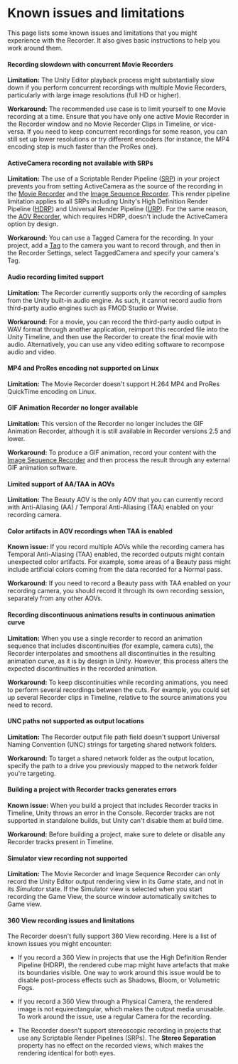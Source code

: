 # Known issues and limitations

This page lists some known issues and limitations that you might experience with the Recorder. It also gives basic instructions to help you work around them.

#### Recording slowdown with concurrent Movie Recorders

**Limitation:** The Unity Editor playback process might substantially slow down if you perform concurrent recordings with multiple Movie Recorders, particularly with large image resolutions (full HD or higher).

**Workaround:** The recommended use case is to limit yourself to one Movie recording at a time. Ensure that you have only one active Movie Recorder in the Recorder window and no Movie Recorder Clips in Timeline, or vice-versa. If you need to keep concurrent recordings for some reason, you can still set up lower resolutions or try different encoders (for instance, the MP4 encoding step is much faster than the ProRes one).

#### ActiveCamera recording not available with SRPs

**Limitation:** The use of a Scriptable Render Pipeline ([SRP](https://docs.unity3d.com/Manual/ScriptableRenderPipeline.html)) in your project prevents you from setting ActiveCamera as the source of the recording in the [Movie Recorder](RecorderMovie.md#targeted-camera-source-properties) and the [Image Sequence Recorder](RecorderImage.md#targeted-camera-source-properties). This render pipeline limitation applies to all SRPs including Unity's High Definition Render Pipeline ([HDRP](https://docs.unity3d.com/Packages/com.unity.render-pipelines.high-definition@latest)) and Universal Render Pipeline ([URP](https://docs.unity3d.com/Packages/com.unity.render-pipelines.universal@latest)). For the same reason, the [AOV Recorder](RecorderAOV.md#source-camera), which requires HDRP, doesn't include the ActiveCamera option by design.

**Workaround:** You can use a Tagged Camera for the recording. In your project, add a [Tag](https://docs.unity3d.com/Manual/Tags.html) to the camera you want to record through, and then in the Recorder Settings, select TaggedCamera and specify your camera's Tag.

#### Audio recording limited support

**Limitation:** The Recorder currently supports only the recording of samples from the Unity built-in audio engine. As such, it cannot record audio from third-party audio engines such as FMOD Studio or Wwise.

**Workaround:** For a movie, you can record the third-party audio output in WAV format through another application, reimport this recorded file into the Unity Timeline, and then use the Recorder to create the final movie with audio. Alternatively, you can use any video editing software to recompose audio and video.

#### MP4 and ProRes encoding not supported on Linux

**Limitation:** The Movie Recorder doesn't support H.264 MP4 and ProRes QuickTime encoding on Linux.

#### GIF Animation Recorder no longer available

**Limitation:** This version of the Recorder no longer includes the GIF Animation Recorder, although it is still available in Recorder versions 2.5 and lower.

**Workaround:** To produce a GIF animation, record your content with the [Image Sequence Recorder](RecorderImage.md) and then process the result through any external GIF animation software.

#### Limited support of AA/TAA in AOVs

**Limitation:** The Beauty AOV is the only AOV that you can currently record with Anti-Aliasing (AA) / Temporal Anti-Aliasing (TAA) enabled on your recording camera.

#### Color artifacts in AOV recordings when TAA is enabled

**Known issue:** If you record multiple AOVs while the recording camera has Temporal Anti-Aliasing (TAA) enabled, the recorded outputs might contain unexpected color artifacts. For example, some areas of a Beauty pass might include artificial colors coming from the data recorded for a Normal pass.

**Workaround:** If you need to record a Beauty pass with TAA enabled on your recording camera, you should record it through its own recording session, separately from any other AOVs.

#### Recording discontinuous animations results in continuous animation curve

**Limitation:** When you use a single recorder to record an animation sequence that includes discontinuities (for example, camera cuts), the Recorder interpolates and smoothens all discontinuities in the resulting animation curve, as it is by design in Unity. However, this process alters the expected discontinuities in the recorded animation.

**Workaround:** To keep discontinuities while recording animations, you need to perform several recordings between the cuts. For example, you could set up several Recorder clips in Timeline, relative to the source animations you need to record.

#### UNC paths not supported as output locations

**Limitation:** The Recorder output file path field doesn't support Universal Naming Convention (UNC) strings for targeting shared network folders.

**Workaround:** To target a shared network folder as the output location, specify the path to a drive you previously mapped to the network folder you're targeting.

#### Building a project with Recorder tracks generates errors

**Known issue:** When you build a project that includes Recorder tracks in Timeline, Unity throws an error in the Console. Recorder tracks are not supported in standalone builds, but Unity can't disable them at build time.

**Workaround:** Before building a project, make sure to delete or disable any Recorder tracks present in Timeline.

#### Simulator view recording not supported

**Limitation:** The Movie Recorder and Image Sequence Recorder can only record the Unity Editor output rendering view in its _Game_ state, and not in its _Simulator_ state. If the Simulator view is selected when you start recording the Game View, the source window automatically switches to Game view.

<a name="360-view"></a>
#### 360 View recording issues and limitations

The Recorder doesn't fully support 360 View recording. Here is a list of known issues you might encounter:

* If you record a 360 View in projects that use the High Definition Render Pipeline (HDRP), the rendered cube map might have artefacts that make its boundaries visible. One way to work around this issue would be to disable post-process effects such as Shadows, Bloom, or Volumetric Fogs.

* If you record a 360 View through a Physical Camera, the rendered image is not equirectangular, which makes the output media unusable. To work around the issue, use a regular Camera for the recording.

* The Recorder doesn't support stereoscopic recording in projects that use any Scriptable Render Pipelines (SRPs). The **Stereo Separation** property has no effect on the recorded views, which makes the rendering identical for both eyes.

